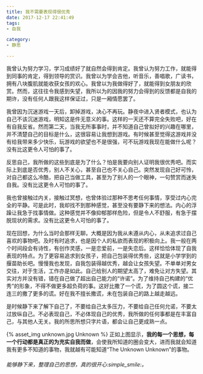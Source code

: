 ```yaml
---
title: 我不需要表现得很优秀
date: 2017-12-17 22:41:49
tags:
- 自我

category:
- 静思

---
```

我曾认为努力学习，学习成绩好了就自然会得到肯定。我曾认为努力工作，就能得到同事的肯定，得到领导的赏识。我曾以为学会吉他，听音乐，善唱歌，广读书，拥有八块腹肌就能收获女孩的欢心。我曾以为我做得好了，就能得到女朋友的欣赏。然而，这往往令我感到失望，我所以为的因我的努力会得到的反馈都是自我的期许，没有任何人跟我这样保证过，只是一厢情愿罢了。

我曾因为沉迷游戏一天后，卸掉游戏，决心不再玩。静夜中进入贤者模式，也认为自己不该沉迷游戏，明知这是件无意义的事。这样的一天还不算完全失败吧，好在有自我反省。然而第二天，当我无所事事时，并不知道自己曾拟好的兴趣在哪里，并不清楚自己的目标是什么，这很容易让我想到游戏。有时候甚至觉得这游戏并没有给我带来多少快乐，玩游戏的欲望也不是很强，可不玩游戏我现在能做什么呢？没有比这更令人可怕的事了。

反思自己，我所做的这些到底是为了什么？怕是我要向别人证明我很优秀吧。而实际上到底是否优秀，别人不关心，甚至自己也不关心自己。突然发现自己好可怜，对自己都这么冷酷，把自己当做工具，甚至为了别人的一个眼神，一句赞赏而迷失自我。没有比这更令人可怕的事了。

我也曾接触过内关，接触过冥想，也曾体验过那种不思考任何事情，享受过内心完全的平静。可是此时，我却找不到那种感觉，甚至没有要静下来的想法。内心的浮躁让我急于找事情做。这种感觉并不像抑郁那样危险，但是令人不舒服，有急于摆脱现状的需求。没有比这更令人可怕的事了。

现在回想，为什么当时会那样无聊。大概是因为我从未遵从内心，从未追求过自己喜欢的事物吧。及时有时追求，也是因个人的私欲而表现的积极向上。我一般在两个时间段会有诗性，有创作灵感，一是恋爱前，一是失恋后。这样恰恰体现了自我表现的特点。为了更容易追求到女孩子，把自己包装得优秀些，这就是小学学到的揠苗助长吧。慢慢我也发现，自我包装得越优秀，越会让女孩失望。不单单对男女交往，对于生活，工作亦是如此。自己给别人的期望太高了，难免让对方失望。其实对方并没有错，错在自己做了超出自己能力的“许诺”。为了维持自己构建的“优秀”的形象，不得不做更多超负荷的事。这好比撒了一个谎，为了圆这个谎，接二连三的撒了更多的谎。好在我不擅长撒谎，未在包装自己的路上越走越远。

是时候静下来了解下自己了，不要给自己太多压力，不要给自己任何允诺，不要太过放纵自己。不必表现自己，不必体现自己的优秀，我所做的任何事都是在丰富自己，与其他人无关。我的所思所想只字片语，都会让自己更成熟一点。

{% asset_img unknown.jpg Unknown %}
正如上图显示，**我的每一个思想，每一个行动都是真正的为充实自我而做**，会使我所知道的圈会变大，进而我就会知道我有更多不知道的事物，我就越有可能知道“The Unknown Unknown”的事物。

###### 能够静下来，整理自己的思想，真的很开心:simple_smile:。